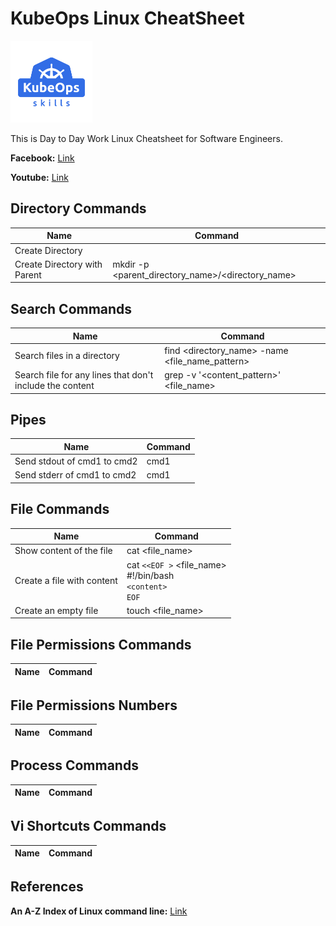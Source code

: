 # KubeOps Linux CheatSheet
<img src="./assets/logo.png" width="26%" height="26%"/>

This is Day to Day Work Linux Cheatsheet for Software Engineers.

**Facebook:** [Link](https://facebook.com/kubeopsskills)

**Youtube:** [Link](https://www.youtube.com/c/kubeopsskills)

## Directory Commands
| Name   |   Command |
|------------ | -------------|
|Create Directory||mkdir <directory_name>
|Create Directory with Parent|mkdir -p <parent_directory_name>/<directory_name>|

## Search Commands
| Name   |   Command |
|------------ | -------------|
|Search files in a directory|find <directory_name> -name <file_name_pattern>|
|Search file for any lines that don't include the content|grep -v '<content_pattern>' <file_name>

## Pipes
| Name   |   Command |
|------------ | -------------|
|Send stdout of cmd1 to cmd2|cmd1 | cmd2|
|Send stderr of cmd1 to cmd2|cmd1 |& cmd2|

## File Commands
| Name   |   Command |
|------------ | -------------|
|Show content of the file|cat <file_name>
|Create a file with content|cat `<<EOF >` <file_name><br>#!/bin/bash<br>`<content>`<br>`EOF`
|Create an empty file|touch <file_name>

## File Permissions Commands
| Name   |   Command |
|------------ | -------------|

## File Permissions Numbers
| Name   |   Command |
|------------ | -------------|

## Process Commands
| Name   |   Command |
|------------ | -------------|

## Vi Shortcuts Commands
| Name   |   Command |
|------------ | -------------|

## References

**An A-Z Index of Linux command line:** [Link](https://ss64.com/bash/)